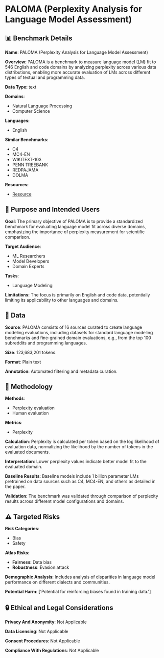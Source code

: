 # PALOMA (Perplexity Analysis for Language Model Assessment)

## 📊 Benchmark Details

**Name**: PALOMA (Perplexity Analysis for Language Model Assessment)

**Overview**: PALOMA is a benchmark to measure language model (LM) fit to 546 English and code domains by analyzing perplexity across various data distributions, enabling more accurate evaluation of LMs across different types of textual and programming data.

**Data Type**: text

**Domains**:
- Natural Language Processing
- Computer Science

**Languages**:
- English

**Similar Benchmarks**:
- C4
- MC4-EN
- WIKITEXT-103
- PENN TREEBANK
- REDPAJAMA
- DOLMA

**Resources**:
- [Resource](https://paloma.allen.ai)

## 🎯 Purpose and Intended Users

**Goal**: The primary objective of PALOMA is to provide a standardized benchmark for evaluating language model fit across diverse domains, emphasizing the importance of perplexity measurement for scientific comparison.

**Target Audience**:
- ML Researchers
- Model Developers
- Domain Experts

**Tasks**:
- Language Modeling

**Limitations**: The focus is primarily on English and code data, potentially limiting its applicability to other languages and domains.

## 💾 Data

**Source**: PALOMA consists of 16 sources curated to create language modeling evaluations, including datasets for standard language modeling benchmarks and fine-grained domain evaluations, e.g., from the top 100 subreddits and programming languages.

**Size**: 123,683,201 tokens

**Format**: Plain text

**Annotation**: Automated filtering and metadata curation.

## 🔬 Methodology

**Methods**:
- Perplexity evaluation
- Human evaluation

**Metrics**:
- Perplexity

**Calculation**: Perplexity is calculated per token based on the log likelihood of evaluation data, normalizing the likelihood by the number of tokens in the evaluated documents.

**Interpretation**: Lower perplexity values indicate better model fit to the evaluated domain.

**Baseline Results**: Baseline models include 1 billion parameter LMs pretrained on data sources such as C4, MC4-EN, and others as detailed in the paper.

**Validation**: The benchmark was validated through comparison of perplexity results across different model configurations and domains.

## ⚠️ Targeted Risks

**Risk Categories**:
- Bias
- Safety

**Atlas Risks**:
- **Fairness**: Data bias
- **Robustness**: Evasion attack

**Demographic Analysis**: Includes analysis of disparities in language model performance on different dialects and communities.

**Potential Harm**: ['Potential for reinforcing biases found in training data.']

## 🔒 Ethical and Legal Considerations

**Privacy And Anonymity**: Not Applicable

**Data Licensing**: Not Applicable

**Consent Procedures**: Not Applicable

**Compliance With Regulations**: Not Applicable
